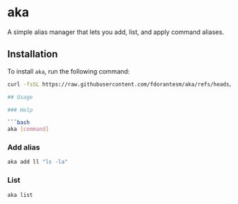 # aka

A simple alias manager that lets you add, list, and apply command aliases.

## Installation

To install `aka`, run the following command:

```sh
curl -fsSL https://raw.githubusercontent.com/fdorantesm/aka/refs/heads/main/install.sh | bash

## Usage

### Help

```bash
aka [command]
```

### Add alias

```bash
aka add ll "ls -la"
```

### List

```bash
aka list
```
